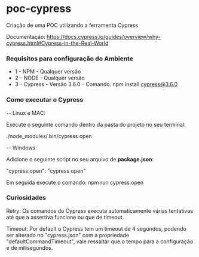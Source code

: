 # poc-cypress
Criação de uma POC utilizando a ferramenta Cypress

Documentação: https://docs.cypress.io/guides/overview/why-cypress.html#Cypress-in-the-Real-World

### Requisitos para configuração do Ambiente

* 1 - NPM - Qualquer versão
* 2 - NODE - Qualquer versão
* 3 - Cypress - Versão 3.6.0 - Comando: npm install cypress@3.6.0

### Como executar o Cypress

-- Linux e MAC:

Execute o seguinte comando dentro da pasta do projeto no seu terminal:

./node_modules/.bin/cypress open

-- Windows:

Adicione o seguinte script no seu arquivo de **package.json**:

"cypress:open": "cypress open"

Em seguida execute o comando: npm run cypress:open


### Curiosidades

Retry: Os comandos do Cypress executa automaticamente várias tentativas até que a assertiva funcione ou que de timeout.

Timeout: Por default o Cypress tem um timeout de 4 segundos, podendo ser alterado no "cypress.json" com a propriedade
"defaultCommandTimeout", vale ressaltar que o tempo para a configuração é de milisegundos.
